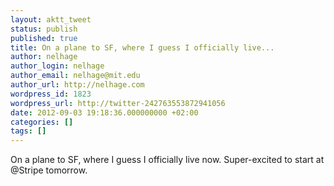 ```yaml
---
layout: aktt_tweet
status: publish
published: true
title: On a plane to SF, where I guess I officially live...
author: nelhage
author_login: nelhage
author_email: nelhage@mit.edu
author_url: http://nelhage.com
wordpress_id: 1823
wordpress_url: http://twitter-242763553872941056
date: 2012-09-03 19:18:36.000000000 +02:00
categories: []
tags: []
---
```

On a plane to SF, where I guess I officially live now. Super-excited to start at @Stripe tomorrow.
